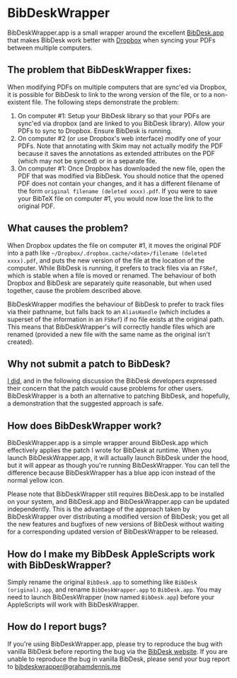# BibDeskWrapper

BibDeskWrapper.app is a small wrapper around the excellent [BibDesk.app][BibDesk] that makes BibDesk work better with [Dropbox] when syncing your PDFs between multiple computers.

## The problem that BibDeskWrapper fixes:

When modifying PDFs on multiple computers that are sync'ed via Dropbox, it is possible for BibDesk to link to the wrong version of the file, or to a non-existent file.  The following steps demonstrate the problem:

1. On computer #1: Setup your BibDesk library so that your PDFs are sync'ed via dropbox (and are linked to you BibDesk library).  Allow your PDFs to sync to Dropbox.  Ensure BibDesk is running.
2. On computer #2 (or use Dropbox's web interface) modify one of your PDFs.  Note that annotating with Skim may not actually modify the PDF because it saves the annotations as extended attributes on the PDF (which may not be synced) or in a separate file.
3. On computer #1: Once Dropbox has downloaded the new file, open the PDF that was modified via BibDesk.  You should notice that the opened PDF does not contain your changes, and it has a different filename of the form `original filename (deleted xxxx).pdf`.  If you were to save your BibTeX file on computer #1, you would now lose the link to the original PDF.

## What causes the problem?

When Dropbox updates the file on computer #1, it moves the original PDF into a path like `~/Dropbox/.dropbox.cache/<date>/filename (deleted xxxx).pdf`, and puts the new version of the file at the location of the computer.  While BibDesk is running, it prefers to track files via an `FSRef`, which is stable when a file is moved or renamed.  The behaviour of both Dropbox and BibDesk are separately quite reasonable, but when used together, cause the problem described above.

BibDeskWrapper modifies the behaviour of BibDesk to prefer to track files via their pathname, but falls back to an `AliasHandle` (which includes a superset of the information in an `FSRef`) if no file exists at the original path.  This means that BibDeskWrapper's will correctly handle files which are renamed (provided a new file with the same name as the original isn't created).

## Why not submit a patch to BibDesk?

[I did][patch-to-bibdesk], and in the following discussion the BibDesk developers expressed their concern that the patch would cause problems for other users.  BibDeskWrapper is a both an alternative to patching BibDesk, and hopefully, a demonstration that the suggested approach is safe.

## How does BibDeskWrapper work?

BibDeskWrapper.app is a simple wrapper around BibDesk.app which effectively applies the patch I wrote for BibDesk at runtime.  When you launch BibDeskWrapper.app, it will actually launch BibDesk under the hood, but it will appear as though you're running BibDeskWrapper.  You can tell the difference because BibDeskWrapper has a blue app icon instead of the normal yellow icon.

Please note that BibDeskWrapper still requires BibDesk.app to be installed on your system, and BibDesk.app and BibDeskWrapper.app can be updated independently.  This is the advantage of the approach taken by BibDeskWrapper over distributing a modified version of BibDesk; you get all the new features and bugfixes of new versions of BibDesk without waiting for a corresponding updated version of BibDeskWrapper to be released.

## How do I make my BibDesk AppleScripts work with BibDeskWrapper?

Simply rename the original `BibDesk.app` to something like `BibDesk (original).app`, and rename `BibDeskWrapper.app` to `BibDesk.app`.  You may need to launch BibDeskWrapper (now named `BibDesk.app`) before your AppleScripts will work with BibDeskWrapper.

## How do I report bugs?

If you're using BibDeskWrapper.app, please try to reproduce the bug with vanilla BibDesk before reporting the bug via the [BibDesk website][BibDesk].  If you are unable to reproduce the bug in vanilla BibDesk, please send your bug report to bibdeskwrapper@grahamdennis.me



[BibDesk]: http://bibdesk.sourceforge.net
[Dropbox]: http://www.dropbox.com
[patch-to-bibdesk]: http://sourceforge.net/p/bibdesk/mailman/message/30367586/